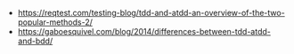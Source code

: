 - https://reqtest.com/testing-blog/tdd-and-atdd-an-overview-of-the-two-popular-methods-2/
- https://gaboesquivel.com/blog/2014/differences-between-tdd-atdd-and-bdd/
